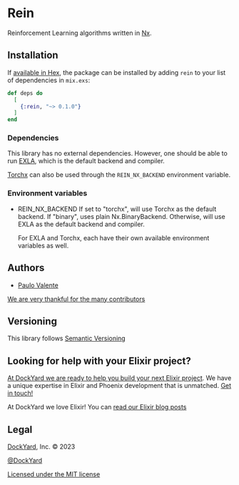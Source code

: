 # Rein

Reinforcement Learning algorithms written in [Nx](https://github.com/elixir-nx/nx/tree/main/nx#readme).

## Installation

If [available in Hex](https://hex.pm/docs/publish), the package can be installed
by adding `rein` to your list of dependencies in `mix.exs`:

```elixir
def deps do
  [
    {:rein, "~> 0.1.0"}
  ]
end
```

### Dependencies

This library has no external dependencies. However,
one should be able to run [EXLA](https://github.com/elixir-nx/nx/tree/main/exla#readme), which is the default backend and compiler.

[Torchx](https://github.com/elixir-nx/nx/tree/main/torchx#readme) can also be used through the `REIN_NX_BACKEND` environment variable.

### Environment variables

- REIN_NX_BACKEND
  If set to "torchx", will use Torchx as the default backend. If "binary", uses plain Nx.BinaryBackend.
  Otherwise, will use EXLA as the default backend and compiler.

  For EXLA and Torchx, each have their own available environment variables as well.

## Authors ##

- [Paulo Valente](https://github.com/polvalente)

[We are very thankful for the many contributors](https://github.com/dockyard/rein/graphs/contributors)

## Versioning ##

This library follows [Semantic Versioning](https://semver.org)

## Looking for help with your Elixir project? ##

[At DockYard we are ready to help you build your next Elixir project](https://dockyard.com/phoenix-consulting). We have a unique expertise
in Elixir and Phoenix development that is unmatched. [Get in touch!](https://dockyard.com/contact/hire-us)

At DockYard we love Elixir! You can [read our Elixir blog posts](https://dockyard.com/blog/categories/elixir)

## Legal ##

[DockYard](https://dockyard.com/), Inc. © 2023

[@DockYard](https://twitter.com/DockYard)

[Licensed under the MIT license](https://www.opensource.org/licenses/mit-license.php)
